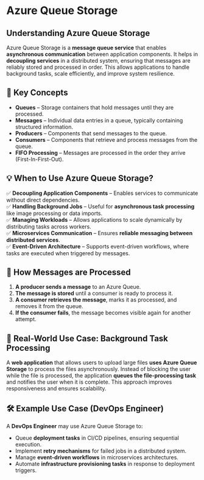 # Azure Queue Storage

## Understanding Azure Queue Storage
Azure Queue Storage is a **message queue service** that enables **asynchronous communication** between application components. It helps in **decoupling services** in a distributed system, ensuring that messages are reliably stored and processed in order. This allows applications to handle background tasks, scale efficiently, and improve system resilience.

## 🔹 Key Concepts
- **Queues** – Storage containers that hold messages until they are processed.
- **Messages** – Individual data entries in a queue, typically containing structured information.
- **Producers** – Components that send messages to the queue.
- **Consumers** – Components that retrieve and process messages from the queue.
- **FIFO Processing** – Messages are processed in the order they arrive (First-In-First-Out).

## 💡 When to Use Azure Queue Storage?
✅ **Decoupling Application Components** – Enables services to communicate without direct dependencies.  
✅ **Handling Background Jobs** – Useful for **asynchronous task processing** like image processing or data imports.  
✅ **Managing Workloads** – Allows applications to scale dynamically by distributing tasks across workers.  
✅ **Microservices Communication** – Ensures **reliable messaging between distributed services**.  
✅ **Event-Driven Architecture** – Supports event-driven workflows, where tasks are executed when triggered by messages.  

## 🔹 How Messages are Processed
1. **A producer sends a message** to an Azure Queue.  
2. **The message is stored** until a consumer is ready to process it.  
3. **A consumer retrieves the message**, marks it as processed, and removes it from the queue.  
4. **If the consumer fails**, the message becomes visible again for another attempt.  

## 🏢 Real-World Use Case: Background Task Processing
A **web application** that allows users to upload large files **uses Azure Queue Storage** to process the files asynchronously. Instead of blocking the user while the file is processed, the application **queues the file-processing task** and notifies the user when it is complete. This approach improves responsiveness and ensures scalability.

## 🛠️ Example Use Case (DevOps Engineer)
A **DevOps Engineer** may use Azure Queue Storage to:
- Queue **deployment tasks** in CI/CD pipelines, ensuring sequential execution.
- Implement **retry mechanisms** for failed jobs in a distributed system.
- Manage **event-driven workflows** in microservices architectures.
- Automate **infrastructure provisioning tasks** in response to deployment triggers.
